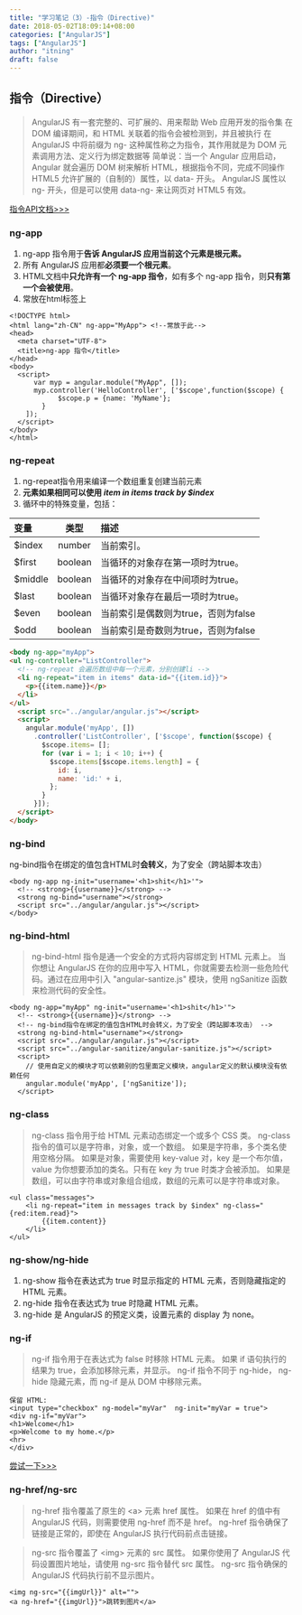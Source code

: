 ```yaml
---
title: "学习笔记（3）-指令（Directive)"
date: 2018-05-02T18:09:14+08:00
categories: ["AngularJS"]
tags: ["AngularJS"]
author: "itning"
draft: false
---
```

## 指令（Directive）

> AngularJS 有一套完整的、可扩展的、用来帮助 Web 应用开发的指令集
在 DOM 编译期间，和 HTML 关联着的指令会被检测到，并且被执行
在 AngularJS 中将前缀为 ng- 这种属性称之为指令，其作用就是为 DOM 元素调用方法、定义行为绑定数据等
简单说：当一个 Angular 应用启动，Angular 就会遍历 DOM 树来解析 HTML，根据指令不同，完成不同操作
HTML5 允许扩展的（自制的）属性，以 data- 开头。
AngularJS 属性以 ng- 开头，但是可以使用 data-ng- 来让网页对 HTML5 有效。
<!--more-->
[指令API文档>>>](http://www.angularjs.net.cn/api/ng/directive/)
### ng-app
1. ng-app 指令用于**告诉 AngularJS 应用当前这个元素是根元素。**
2. 所有 AngularJS 应用都**必须要一个根元素**。
3. HTML文档中**只允许有一个 ng-app 指令**，如有多个 ng-app 指令，则**只有第一个会被使用**。
4. 常放在html标签上

```
<!DOCTYPE html>
<html lang="zh-CN" ng-app="MyApp"> <!--常放于此-->
<head>
  <meta charset="UTF-8">
  <title>ng-app 指令</title>
</head>
<body>
  <script>
	  var myp = angular.module("MyApp", []);
	  myp.controller('HelloController', ['$scope',function($scope) {
            $scope.p = {name: 'MyName'};
        }
    ]);
  </script>
</body>
</html>
```
### ng-repeat

1. ng-repeat指令用来编译一个数组重复创建当前元素
2. **元素如果相同可以使用 *item in items track by $index***
3. 循环中的特殊变量，包括：

|变量|类型|描述|
|:------------- |:-------------:|:-----|
|$index	|number	|当前索引。|
|$first|boolean|当循环的对象存在第一项时为true。|
|$middle|boolean|当循环的对象存在中间项时为true。|
|$last	|boolean|当循环对象存在最后一项时为true。|
|$even	|boolean|当前索引是偶数则为true，否则为false|
|$odd	|boolean|当前索引是奇数则为true，否则为false|
```html
<body ng-app="myApp">
<ul ng-controller="ListController">
  <!-- ng-repeat 会遍历数组中每一个元素，分别创建li -->
  <li ng-repeat="item in items" data-id="{{item.id}}">
    <p>{{item.name}}</p>
  </li>
</ul>
  <script src="../angular/angular.js"></script>
  <script>
    angular.module('myApp', [])
      .controller('ListController', ['$scope', function($scope) {
        $scope.items= [];
        for (var i = 1; i < 10; i++) {
          $scope.items[$scope.items.length] = {
            id: i,
            name: 'id:' + i,
          };
        }
      }]);
  </script>
</body>
```

### ng-bind
ng-bind指令在绑定的值包含HTML时**会转义**，为了安全（跨站脚本攻击）

```
<body ng-app ng-init="username='<h1>shit</h1>'">
  <!-- <strong>{{username}}</strong> -->
  <strong ng-bind="username"></strong>
  <script src="../angular/angular.js"></script>
</body>
```

### ng-bind-html

> ng-bind-html 指令是通一个安全的方式将内容绑定到 HTML 元素上。
当你想让 AngularJS 在你的应用中写入 HTML，你就需要去检测一些危险代码。通过在应用中引入 "angular-santize.js" 模块，使用 ngSanitize 函数来检测代码的安全性。

```
<body ng-app="myApp" ng-init="username='<h1>shit</h1>'">
  <!-- <strong>{{username}}</strong> -->
  <!-- ng-bind指令在绑定的值包含HTML时会转义，为了安全（跨站脚本攻击） -->
  <strong ng-bind-html="username"></strong>
  <script src="../angular/angular.js"></script>
  <script src="../angular-sanitize/angular-sanitize.js"></script>
  <script>
    // 使用自定义的模块才可以依赖别的包里面定义模块，angular定义的默认模块没有依赖任何
    angular.module('myApp', ['ngSanitize']);
  </script>
```
### ng-class

> ng-class 指令用于给 HTML 元素动态绑定一个或多个 CSS 类。
ng-class 指令的值可以是字符串，对象，或一个数组。
如果是字符串，多个类名使用空格分隔。
如果是对象，需要使用 key-value 对，key 是一个布尔值，value 为你想要添加的类名。只有在 key 为 true 时类才会被添加。
如果是数组，可以由字符串或对象组合组成，数组的元素可以是字符串或对象。

```
<ul class="messages">
    <li ng-repeat="item in messages track by $index" ng-class="{red:item.read}">
        {{item.content}}
    </li>
</ul>

```

### ng-show/ng-hide
1. ng-show 指令在表达式为 true 时显示指定的 HTML 元素，否则隐藏指定的 HTML 元素。
2. ng-hide 指令在表达式为 true 时隐藏 HTML 元素。
3. ng-hide 是 AngularJS 的预定义类，设置元素的 display 为 none。

### ng-if
> ng-if 指令用于在表达式为 false 时移除 HTML 元素。
如果 if 语句执行的结果为 true，会添加移除元素，并显示。
ng-if 指令不同于 ng-hide， ng-hide 隐藏元素，而 ng-if 是从 DOM 中移除元素。

```
保留 HTML:
<input type="checkbox" ng-model="myVar"  ng-init="myVar = true">
<div ng-if="myVar">
<h1>Welcome</h1>
<p>Welcome to my home.</p>
<hr>
</div>
```
[尝试一下>>>](http://www.angularjs.net.cn/demo/117 "AngularJs在线测试")
### ng-href/ng-src

> ng-href 指令覆盖了原生的 &lt;a&gt; 元素 href 属性。
如果在 href 的值中有 AngularJS 代码，则需要使用 ng-href 而不是 href。
ng-href 指令确保了链接是正常的，即使在 AngularJS 执行代码前点击链接。


> ng-src 指令覆盖了 &lt;img&gt; 元素的 src 属性。
如果你使用了 AngularJS 代码设置图片地址，请使用 ng-src 指令替代 src 属性。
ng-src 指令确保的 AngularJS 代码执行前不显示图片。

```
<img ng-src="{{imgUrl}}" alt="">
<a ng-href="{{imgUrl}}">跳转到图片</a>
```
